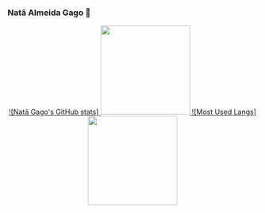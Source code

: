 ### Natã Almeida Gago 👋
<div align="center">
  <a href="https://github.com/NataGago">
  ![Natã Gago's GitHub stats]
  <img height="180em" src="https://github-readme-stats.vercel.app/api?username=NataGago&show_icons=true&theme=github_dark"/>
  ![Most Used Langs]
  <img height="180em" src="https://github-readme-stats.vercel.app/api/top-langs/?username=NataGago&layout=compact&theme=github_dark"/>
 </div>
<!--
**NataGago/NataGago** is a ✨ _special_ ✨ repository because its `README.md` (this file) appears on your GitHub profile.

Here are some ideas to get you started:

- 🔭 I’m currently working on ...
- 🌱 I’m currently learning ...
- 👯 I’m looking to collaborate on ...
- 🤔 I’m looking for help with ...
- 💬 Ask me about ...
- 📫 How to reach me: ...
- 😄 Pronouns: ...
- ⚡ Fun fact: ...
-->
